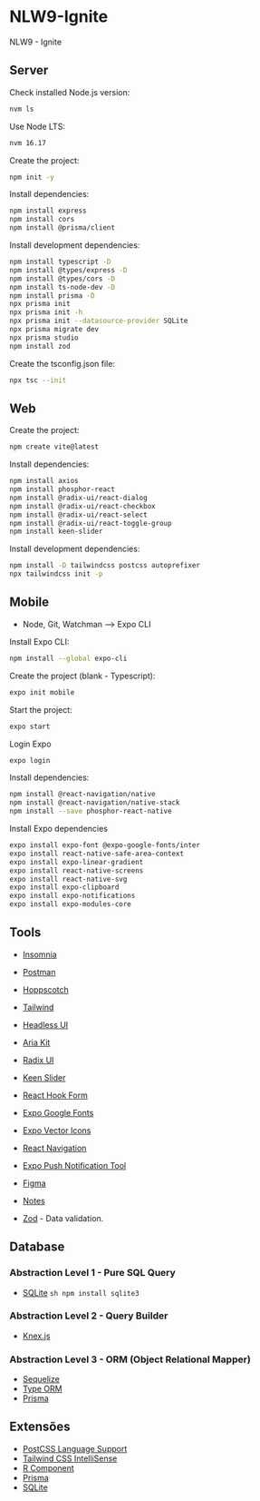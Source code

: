 # NLW9-Ignite
NLW9 - Ignite

## Server
Check installed Node.js version:
```sh
nvm ls
```

Use Node LTS:
```sh
nvm 16.17
```

Create the project:
```sh
npm init -y
```
Install dependencies:
```sh
npm install express
npm install cors
npm install @prisma/client
```

Install development dependencies:
```sh
npm install typescript -D
npm install @types/express -D
npm install @types/cors -D
npm install ts-node-dev -D
npm install prisma -D
npx prisma init
npx prisma init -h
npx prisma init --datasource-provider SQLite
npx prisma migrate dev
npx prisma studio
npm install zod
```

Create the tsconfig.json file:
```sh
npx tsc --init
```

## Web
Create the project:
```sh
npm create vite@latest
```

Install dependencies:
```sh
npm install axios
npm install phosphor-react
npm install @radix-ui/react-dialog
npm install @radix-ui/react-checkbox
npm install @radix-ui/react-select
npm install @radix-ui/react-toggle-group
npm install keen-slider
```

Install development dependencies:
```sh
npm install -D tailwindcss postcss autoprefixer
npx tailwindcss init -p
```

## Mobile
- Node, Git, Watchman --> Expo CLI

Install Expo CLI:
```sh
npm install --global expo-cli
```

Create the project (blank - Typescript):
```sh
expo init mobile
```

Start the project:
```sh
expo start
```

Login Expo
```sh
expo login
```

Install dependencies:
```sh
npm install @react-navigation/native
npm install @react-navigation/native-stack
npm install --save phosphor-react-native
```

Install Expo dependencies
```sh
expo install expo-font @expo-google-fonts/inter
expo install react-native-safe-area-context
expo install expo-linear-gradient
expo install react-native-screens
expo install react-native-svg
expo install expo-clipboard
expo install expo-notifications
expo install expo-modules-core
```


## Tools
 - [Insomnia](https://insomnia.rest/download)
 - [Postman](https://www.postman.com/)
 - [Hoppscotch](https://hoppscotch.io/pt-br)

 - [Tailwind](https://tailwindcss.com/)

 - [Headless UI](https://headlessui.com)
 - [Aria Kit](https://ariakit.org)
 - [Radix UI](https://www.radix-ui.com)
 - [Keen Slider](https://keen-slider.io)
 - [React Hook Form](https://react-hook-form.com)

 - [Expo Google Fonts](https://docs.expo.dev/guides/using-custom-fonts/)
 - [Expo Vector Icons](https://oblador.github.io/react-native-vector-icons/)
 - [React Navigation](https://reactnavigation.org/)
 - [Expo Push Notification Tool](https://expo.dev/notifications)

 - [Figma](https://www.figma.com/file/mAhMMRTiieN3gGtl0fGv6i/NLW-eSports)
 - [Notes](https://efficient-sloth-d85.notion.site/Ignite-18c1174738e54f1d8e742f794e210cd2)

 - [Zod](https://github.com/colinhacks/zod) - Data validation.

## Database
### Abstraction Level 1 - Pure SQL Query
 - [SQLite](https://github.com/TryGhost/node-sqlite3) ```sh npm install sqlite3```

### Abstraction Level 2 - Query Builder
 - [Knex.js](https://knexjs.org/)

### Abstraction Level 3 - ORM (Object Relational Mapper)
 - [Sequelize](https://sequelize.org/)
 - [Type ORM](https://typeorm.io/)
 - [Prisma](https://www.prisma.io/)

## Extensões
- [PostCSS Language Support](https://marketplace.visualstudio.com/items?itemName=csstools.postcss)
- [Tailwind CSS IntelliSense](https://marketplace.visualstudio.com/items?itemName=bradlc.vscode-tailwindcss)
- [R Component](https://marketplace.visualstudio.com/items?itemName=rodrigorgtic.rcomponent)
- [Prisma](https://marketplace.visualstudio.com/items?itemName=Prisma.prisma)
- [SQLite](https://marketplace.visualstudio.com/items?itemName=alexcvzz.vscode-sqlite)